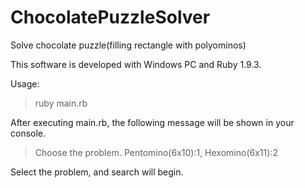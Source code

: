 # ChocolatePuzzleSolver
Solve chocolate puzzle(filling rectangle with polyominos)

This software is developed with Windows PC and Ruby 1.9.3.

Usage:

> ruby main.rb

After executing main.rb, the following message will be shown in your console.

> Choose the problem. Pentomino(6x10):1, Hexomino(6x11):2

Select the problem, and search will begin.
